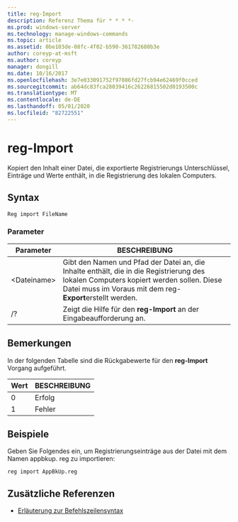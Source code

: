 ```yaml
---
title: reg-Import
description: Referenz Thema für * * * *-
ms.prod: windows-server
ms.technology: manage-windows-commands
ms.topic: article
ms.assetid: 0be103de-08fc-4f02-b590-361782680b3e
author: coreyp-at-msft
ms.author: coreyp
manager: dongill
ms.date: 10/16/2017
ms.openlocfilehash: 3e7e033091752f97086fd27fcb94e62469f0cced
ms.sourcegitcommit: ab64dc83fca28039416c26226815502d0193500c
ms.translationtype: MT
ms.contentlocale: de-DE
ms.lasthandoff: 05/01/2020
ms.locfileid: "82722551"
---
```

# <a name="reg-import"></a>reg-Import



Kopiert den Inhalt einer Datei, die exportierte Registrierungs Unterschlüssel, Einträge und Werte enthält, in die Registrierung des lokalen Computers.



## <a name="syntax"></a>Syntax

```
Reg import FileName
```

### <a name="parameters"></a>Parameter

|Parameter|BESCHREIBUNG|
|---------|-----------|
|\<Dateiname>|Gibt den Namen und Pfad der Datei an, die Inhalte enthält, die in die Registrierung des lokalen Computers kopiert werden sollen. Diese Datei muss im Voraus mit dem reg- **Export**erstellt werden.|
|/?|Zeigt die Hilfe für den **reg-Import** an der Eingabeaufforderung an.|

## <a name="remarks"></a>Bemerkungen

In der folgenden Tabelle sind die Rückgabewerte für den **reg-Import** Vorgang aufgeführt.

|Wert|BESCHREIBUNG|
|-----|-----------|
|0|Erfolg|
|1|Fehler|

## <a name="examples"></a>Beispiele

Geben Sie Folgendes ein, um Registrierungseinträge aus der Datei mit dem Namen appbkup. reg zu importieren:
```
reg import AppBkUp.reg
```

## <a name="additional-references"></a>Zusätzliche Referenzen

- [Erläuterung zur Befehlszeilensyntax](command-line-syntax-key.md)